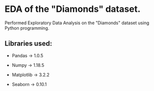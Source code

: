 # EDA of the "Diamonds" dataset.
Performed Exploratory Data Analysis on the "Diamonds" dataset using Python programming.

## Libraries used:
* Pandas -> 1.0.5

* Numpy -> 1.18.5

* Matplotlib -> 3.2.2

* Seaborn -> 0.10.1

